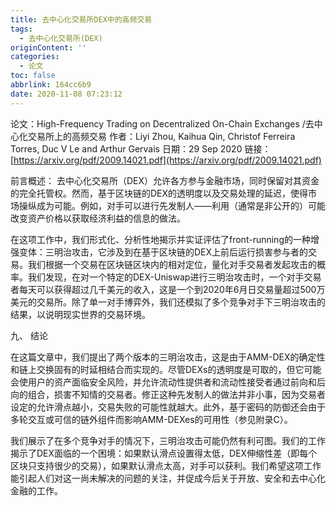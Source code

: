 ```yaml
---
title: 去中心化交易所DEX中的高频交易
tags:
  - 去中心化交易所(DEX)
originContent: ''
categories:
  - 论文
toc: false
abbrlink: 164cc6b9
date: 2020-11-08 07:23:12
---
```


论文：High-Frequency Trading on Decentralized On-Chain Exchanges /去中心化交易所上的高频交易
作者：Liyi Zhou, Kaihua Qin, Christof Ferreira Torres, Duc V Le and Arthur Gervais
日期：29 Sep 2020
链接：[https://arxiv.org/pdf/2009.14021.pdf](https://arxiv.org/pdf/2009.14021.pdf)

前言概述：
去中心化交易所（DEX）允许各方参与金融市场，同时保留对其资金的完全托管权。然而，基于区块链的DEX的透明度以及交易处理的延迟，使得市场操纵成为可能。例如，对手可以进行先发制人——利用（通常是非公开的）可能改变资产价格以获取经济利益的信息的做法。

在这项工作中，我们形式化、分析性地揭示并实证评估了front-running的一种增强变体：三明治攻击，它涉及到在基于区块链的DEX上前后运行损害参与者的交易。我们根据一个交易在区块链区块内的相对定位，量化对手交易者发起攻击的概率。我们发现，在对一个特定的DEX-Uniswap进行三明治攻击时，一个对手交易者每天可以获得超过几千美元的收入，这是一个到2020年6月日交易量超过500万美元的交易所。除了单一对手博弈外，我们还模拟了多个竞争对手下三明治攻击的结果，以说明现实世界的交易环境。


九、 结论

在这篇文章中，我们提出了两个版本的三明治攻击，这是由于AMM-DEX的确定性和链上交换固有的时延相结合而实现的。尽管DEXs的透明度是可取的，但它可能会使用户的资产面临安全风险，并允许流动性提供者和流动性接受者通过前向和后向的组合，损害不知情的交易者。修正这种先发制人的做法并非小事，因为交易者设定的允许滑点越小，交易失败的可能性就越大。此外，基于密码的防御还会由于多轮交互或可信的链外组件而影响AMM-DEXes的可用性（参见附录C）。

我们展示了在多个竞争对手的情况下，三明治攻击可能仍然有利可图。我们的工作揭示了DEX面临的一个困境：如果默认滑点设置得太低，DEX伸缩性差（即每个区块只支持很少的交易），如果默认滑点太高，对手可以获利。我们希望这项工作能引起人们对这一尚未解决的问题的关注，并促成今后关于开放、安全和去中心化金融的工作。